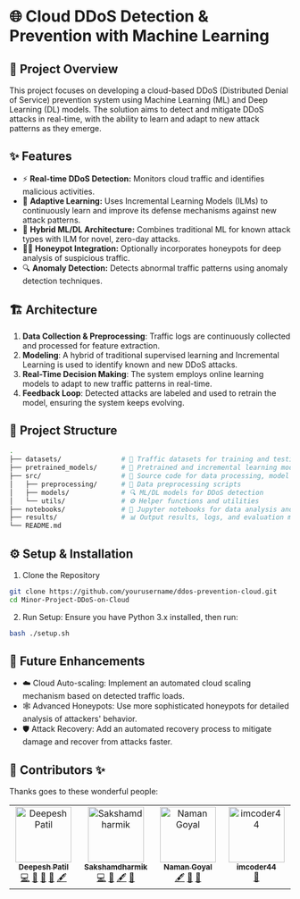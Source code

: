 # 🌐 Cloud DDoS Detection & Prevention with Machine Learning

## 📜 Project Overview
This project focuses on developing a cloud-based DDoS (Distributed Denial of Service) prevention system using Machine Learning (ML) and Deep Learning (DL) models. The solution aims to detect and mitigate DDoS attacks in real-time, with the ability to learn and adapt to new attack patterns as they emerge.

## ✨ Features
- ⚡ **Real-time DDoS Detection:** Monitors cloud traffic and identifies malicious activities.
- 🧠 **Adaptive Learning:** Uses Incremental Learning Models (ILMs) to continuously learn and improve its defense mechanisms against new attack patterns.
- 🔄 **Hybrid ML/DL Architecture:** Combines traditional ML for known attack types with ILM for novel, zero-day attacks.
- 🕵️‍♂️ **Honeypot Integration:** Optionally incorporates honeypots for deep analysis of suspicious traffic.
- 🔍 **Anomaly Detection:** Detects abnormal traffic patterns using anomaly detection techniques.

## 🏗️ Architecture
1. **Data Collection & Preprocessing**: Traffic logs are continuously collected and processed for feature extraction.
2. **Modeling**: A hybrid of traditional supervised learning and Incremental Learning is used to identify known and new DDoS attacks.
3. **Real-Time Decision Making**: The system employs online learning models to adapt to new traffic patterns in real-time.
4. **Feedback Loop**: Detected attacks are labeled and used to retrain the model, ensuring the system keeps evolving.

## 📁 Project Structure
```bash
.
├── datasets/               # 📂 Traffic datasets for training and testing
├── pretrained_models/      # 🧠 Pretrained and incremental learning models
├── src/                    # 📜 Source code for data processing, model training, and prediction
│   ├── preprocessing/      # 🧹 Data preprocessing scripts
│   ├── models/             # 🔍 ML/DL models for DDoS detection
│   └── utils/              # ⚙️ Helper functions and utilities
├── notebooks/              # 📝 Jupyter notebooks for data analysis and model development
├── results/                # 📊 Output results, logs, and evaluation metrics
└── README.md          
```

## ⚙️ Setup & Installation
1. Clone the Repository
```bash
git clone https://github.com/yourusername/ddos-prevention-cloud.git
cd Minor-Project-DDoS-on-Cloud
```

2. Run Setup: Ensure you have Python 3.x installed, then run:
```bash
bash ./setup.sh
```

<!-- ## 🚀 Usage
1. Preprocess Data: To preprocess traffic data:
```bash
python src/preprocessing/preprocess.py
```

2. Train the Model: To train the ML/DL model for DDoS detection:
```bash
python src/models/train_model.py
```

3. Run Real-time Detection: For real-time DDoS detection using streaming data:
```bash
python src/models/run_realtime_detection.py
```
4. Analyze Results: You can view the logs and performance metrics in the `results` folder. -->


## 🔮 Future Enhancements
- ☁️ Cloud Auto-scaling: Implement an automated cloud scaling mechanism based on detected traffic loads.
- 🕸️ Advanced Honeypots: Use more sophisticated honeypots for detailed analysis of attackers' behavior.
- 🛡️ Attack Recovery: Add an automated recovery process to mitigate damage and recover from attacks faster.

## 🤝 Contributors ✨

Thanks goes to these wonderful people:

<!-- ALL-CONTRIBUTORS-LIST:START - Do not remove or modify this section -->
<!-- prettier-ignore-start -->
<!-- markdownlint-disable -->
<table>
  <tbody>
    <tr>
      <td align="center" valign="top" width="14.28%"><a href="https://deepesh-patil.vercel.app/"><img src="https://avatars.githubusercontent.com/u/123585104?v=4?s=100" width="100px;" alt="Deepesh Patil"/><br /><sub><b>Deepesh Patil</b></sub></a><br /><a href="https://github.com/deepesh611/Minor-Project-DDoS-on-Cloud/commits?author=deepesh611" title="Code">💻</a> <a href="https://github.com/deepesh611/Minor-Project-DDoS-on-Cloud/commits?author=deepesh611" title="Documentation">📖</a> <a href="#research-deepesh611" title="Research">🔬</a> <a href="#ideas-deepesh611" title="Ideas, Planning, & Feedback">🤔</a> <a href="#content-deepesh611" title="Content">🖋</a></td>
      <td align="center" valign="top" width="14.28%"><a href="https://github.com/Sakshamdharmik"><img src="https://avatars.githubusercontent.com/u/123961289?v=4?s=100" width="100px;" alt="Sakshamdharmik"/><br /><sub><b>Sakshamdharmik</b></sub></a><br /><a href="https://github.com/deepesh611/Minor-Project-DDoS-on-Cloud/commits?author=Sakshamdharmik" title="Code">💻</a> <a href="#research-Sakshamdharmik" title="Research">🔬</a> <a href="#content-Sakshamdharmik" title="Content">🖋</a> <a href="#ideas-Sakshamdharmik" title="Ideas, Planning, & Feedback">🤔</a></td>
      <td align="center" valign="top" width="14.28%"><a href="https://github.com/Codeguruu03"><img src="https://avatars.githubusercontent.com/u/123642608?v=4?s=100" width="100px;" alt="Naman Goyal"/><br /><sub><b>Naman Goyal</b></sub></a><br /><a href="#content-Codeguruu03" title="Content">🖋</a> <a href="#ideas-Codeguruu03" title="Ideas, Planning, & Feedback">🤔</a> <a href="https://github.com/deepesh611/Minor-Project-DDoS-on-Cloud/commits?author=Codeguruu03" title="Documentation">📖</a></td>
      <td align="center" valign="top" width="14.28%"><a href="https://github.com/imcoder44"><img src="https://avatars.githubusercontent.com/u/157146424?v=4?s=100" width="100px;" alt="imcoder44"/><br /><sub><b>imcoder44</b></sub></a><br /><a href="https://github.com/deepesh611/Minor-Project-DDoS-on-Cloud/commits?author=imcoder44" title="Documentation">📖</a></td>
    </tr>
  </tbody>
</table>

<!-- markdownlint-restore -->
<!-- prettier-ignore-end -->

<!-- ALL-CONTRIBUTORS-LIST:END -->
